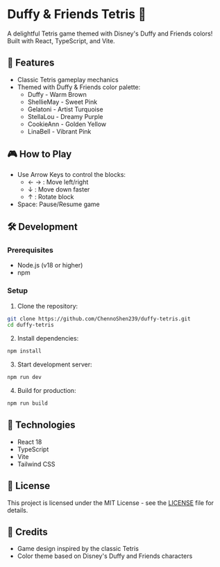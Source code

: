 # Duffy & Friends Tetris 🧸

A delightful Tetris game themed with Disney's Duffy and Friends colors! Built with React, TypeScript, and Vite.

## 🌟 Features

- Classic Tetris gameplay mechanics
- Themed with Duffy & Friends color palette:
  - Duffy - Warm Brown
  - ShellieMay - Sweet Pink
  - Gelatoni - Artist Turquoise
  - StellaLou - Dreamy Purple
  - CookieAnn - Golden Yellow
  - LinaBell - Vibrant Pink

## 🎮 How to Play

- Use Arrow Keys to control the blocks:
  - ← → : Move left/right
  - ↓ : Move down faster
  - ↑ : Rotate block
- Space: Pause/Resume game

## 🛠️ Development

### Prerequisites

- Node.js (v18 or higher)
- npm

### Setup

1. Clone the repository:
```bash
git clone https://github.com/ChennoShen239/duffy-tetris.git
cd duffy-tetris
```

2. Install dependencies:
```bash
npm install
```

3. Start development server:
```bash
npm run dev
```

4. Build for production:
```bash
npm run build
```

## 🚀 Technologies

- React 18
- TypeScript
- Vite
- Tailwind CSS

## 📝 License

This project is licensed under the MIT License - see the [LICENSE](LICENSE) file for details.

## 🎨 Credits

- Game design inspired by the classic Tetris
- Color theme based on Disney's Duffy and Friends characters 
